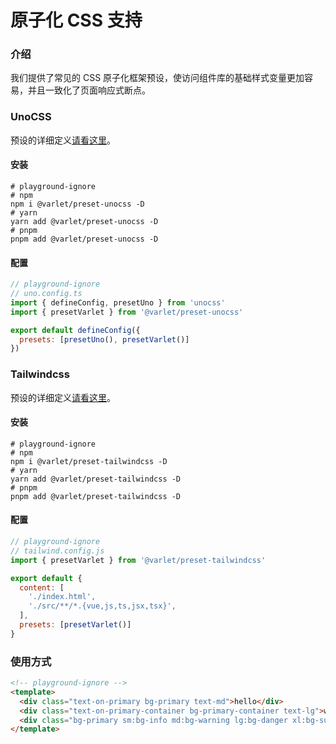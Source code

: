 # 原子化 CSS 支持

### 介绍

我们提供了常见的 CSS 原子化框架预设，使访问组件库的基础样式变量更加容易，并且一致化了页面响应式断点。

### UnoCSS

预设的详细定义[请看这里](https://github.com/varletjs/varlet/blob/main/packages/varlet-preset-unocss/src/index.ts)。

#### 安装

```shell
# playground-ignore
# npm
npm i @varlet/preset-unocss -D
# yarn
yarn add @varlet/preset-unocss -D
# pnpm
pnpm add @varlet/preset-unocss -D
```

#### 配置

```js
// playground-ignore
// uno.config.ts
import { defineConfig, presetUno } from 'unocss'
import { presetVarlet } from '@varlet/preset-unocss'

export default defineConfig({
  presets: [presetUno(), presetVarlet()]
})
```

### Tailwindcss

预设的详细定义[请看这里](https://github.com/varletjs/varlet/blob/main/packages/varlet-preset-tailwindcss/src/index.ts)。

#### 安装

```shell
# playground-ignore
# npm
npm i @varlet/preset-tailwindcss -D
# yarn
yarn add @varlet/preset-tailwindcss -D
# pnpm
pnpm add @varlet/preset-tailwindcss -D
```

#### 配置

```js
// playground-ignore
// tailwind.config.js
import { presetVarlet } from '@varlet/preset-tailwindcss'

export default {
  content: [
    './index.html',
    './src/**/*.{vue,js,ts,jsx,tsx}',
  ],
  presets: [presetVarlet()]
}
```

### 使用方式

```html
<!-- playground-ignore -->
<template>
  <div class="text-on-primary bg-primary text-md">hello</div>
  <div class="text-on-primary-container bg-primary-container text-lg">world</div>
  <div class="bg-primary sm:bg-info md:bg-warning lg:bg-danger xl:bg-success">varlet</div>
</template>
```

